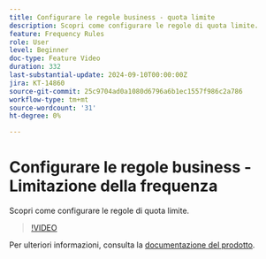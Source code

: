 ```yaml
---
title: Configurare le regole business - quota limite
description: Scopri come configurare le regole di quota limite.
feature: Frequency Rules
role: User
level: Beginner
doc-type: Feature Video
duration: 332
last-substantial-update: 2024-09-10T00:00:00Z
jira: KT-14860
source-git-commit: 25c9704ad0a1080d6796a6b1ec1557f986c2a786
workflow-type: tm+mt
source-wordcount: '31'
ht-degree: 0%

---
```



# Configurare le regole business - Limitazione della frequenza

Scopri come configurare le regole di quota limite.

>[!VIDEO](https://video.tv.adobe.com/v/3433395/?learn=on)

Per ulteriori informazioni, consulta la [documentazione del prodotto]([https://experienceleague.adobe.com/en/docs/journey-optimizer/using/configuration/frequency-rules).
